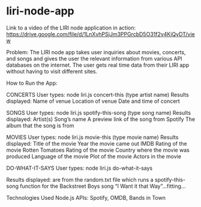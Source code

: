 # liri-node-app

Link to a video of the LIRI node application in action:
https://drive.google.com/file/d/1LnXvhPSjJm3PPGrcbD5O31f2y4KiQyDT/view

Problem:
The LIRI node app takes user inquiries about movies, concerts, and songs and gives the user the relevant information from various API databases on the internet. The user gets real time data from their LIRI app without having to visit different sites.

How to Run the App:

CONCERTS
User types:	node liri.js concert-this (type artist name)
Results displayed:
Name of venue
Location of venue
Date and time of concert



SONGS
User types:	node liri.js spotify-this-song (type song name)
Results displayed:
Artist(s)
Song’s name
A preview link of the song from Spotify
The album that the song is from


MOVIES
User types:	node liri.js movie-this (type movie name)
Results displayed:
Title of the movie
Year the movie came out
IMDB Rating of the movie
Rotten Tomatoes Rating of the movie
Country where the movie was produced
Language of the movie
Plot of the movie
Actors in the movie









DO-WHAT-IT-SAYS
User types:	node liri.js do-what-it-says

Results displayed: are from the random.txt file which runs a spotify-this-song function for the Backstreet Boys song “I Want it that Way”...fitting…



Technologies Used
Node.js
APIs: Spotify, OMDB, Bands in Town
